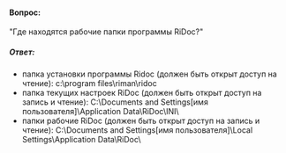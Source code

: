 #### Вопрос:
"Где находятся рабочие папки программы RiDoc?"

##### Ответ:
  - папка установки программы Ridoc (должен быть открыт доступ на чтение):
  c:\program files\riman\ridoc
  - папка текущих настроек RiDoc (должен быть открыт доступ на запись и чтение):
  C:\Documents and Settings\[имя пользователя]\Application Data\RiDoc\INI\ 
  - папки рабочие RiDoc (должен быть открыт доступ на запись и чтение):
  C:\Documents and Settings\[имя пользователя]\Local Settings\Application Data\RiDoc\ 
